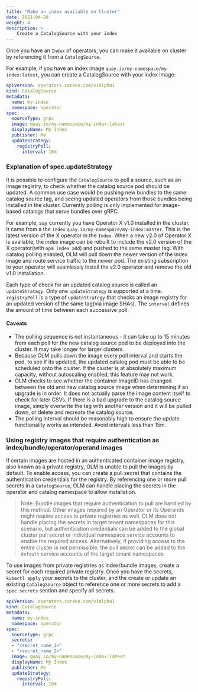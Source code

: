 ```yaml
---
title: "Make an index available on Cluster"
date: 2021-04-28
weight: 4
description: >
    Create a CatalogSource with your index
---
```


Once you have an `Index` of operators, you can make it available on cluster by referencing it from a `CatalogSource`.


For example, if you have an index image `quay.io/my-namespace/my-index:latest`, you can create a CatalogSource with your index image: 

```yaml
apiVersion: operators.coreos.com/v1alpha1
kind: CatalogSource
metadata:
  name: my-index
  namespace: operator
spec:
  sourceType: grpc
  image: quay.io/my-namespace/my-index:latest
  displayName: My Index
  publisher: Me
  updateStrategy:
    registryPoll:
      interval: 10m
```

### Explanation of spec.updateStrategy

It is possible to configure the `CatalogSource` to poll a source, such as an image registry, to check whether the catalog source pod should be updated. A common use case would be pushing new bundles to the same catalog source tag, and seeing updated operators from those bundles being installed in the cluster. Currently polling is only implemented for image-based catalogs that serve bundles over gRPC.

For example, say currently you have Operator X v1.0 installed in the cluster. It came from a the `Index` `quay.io/my-namespace/my-index:master`. This is the latest version of the X operator in the `Index`. When a new v2.0 of Operator X is available, the index image can be rebuilt to include the v2.0 version of the X operator(with `opm index add`) and pushed to the same master tag. With catalog polling enabled, OLM will pull down the newer version of the index image and route service traffic to the newer pod. The existing subscription to your operator will seamlessly install the v2.0 operator and remove the old v1.0 installation.

Each type of check for an updated catalog source is called an `updateStrategy`. Only one `updateStrategy` is supported at a time. `registryPoll` is a type of `updateStrategy` that checks an image registry for an updated version of the same tag(via image SHAs). The `interval` defines the amount of time between each successive poll.

#### Caveats

- The polling sequence is not instantaneous - it can take up to 15 minutes from each poll for the new catalog source pod to be deployed into the cluster. It may take longer for larger clusters.
- Because OLM pulls down the image every poll interval and starts the pod, to see if its updated, the updated catalog pod must be able to be scheduled onto the cluster. If the cluster is at absolutely maximum capacity, without autoscaling enabled, this feature may not work.
- OLM checks to see whether the container ImageID has changed between the old and new catalog source image when determining if an upgrade is in order. It does not actually parse the image content itself to check for later CSVs. If there is a bad upgrade to the catalog source image, simply overwrite the tag with another version and it will be pulled down, or delete and recreate the catalog source.
- The polling interval should be reasonably high to ensure the update functionality works as intended. Avoid intervals less than 15m.

### Using registry images that require authentication as index/bundle/operator/operand images 

If certain images are hosted in an authenticated container image registry, also known as a private registry, OLM is unable to pull the images by default. To enable access, you can create a pull secret that contains the authentication credentials for the registry. By referencing one or more pull secrets in a `CatalogSource`, OLM can handle placing the secrets in the operator and catalog namespace to allow installation.

> Note: Bundle images that require authentication to pull are handled by this method. Other images required by an Operator or its Operands might require access to private registries as well. OLM does not handle placing the secrets in target tenant namespaces for this scenario, but authentication credentials can be added to the global cluster pull secret or individual namespace service accounts to enable the required access. Alternatively, if providing access to the entire cluster is not permissible, the pull secret can be added to the `default` service accounts of the target tenant namespaces.

To use images from private registries as index/bundle images, create a secret for each required private registry. Once you have the secrets, `kubectl apply` your secrets to the cluster, and the create or update an existing `CatalogSource` object to reference one or more secrets to add a `spec.secrets` section and specify all secrets.

```yaml
apiVersion: operators.coreos.com/v1alpha1
kind: CatalogSource
metadata:
  name: my-index
  namespace: operator
spec:
  sourceType: grpc
  secrets: 
  - "<secret_name_1>"
  - "<secret_name_2>"
  image: quay.io/my-namespace/my-index:latest
  displayName: My Index
  publisher: Me
  updateStrategy:
    registryPoll:
      interval: 10m
```

